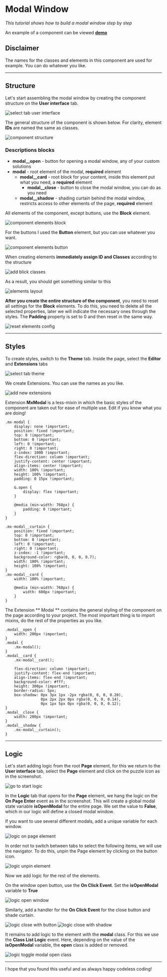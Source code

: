 # Modal Window

_This tutorial shows how to build a modal window step by step_

An example of a component can be viewed **[demo](https://eu.backendlessappcontent.com/8AAA8E74-06F7-48FD-9154-1AA3227BFA24/D8E91033-BD89-40C0-9FD9-126973003E38/files/web/app/index.html?page=Modal)**

## Disclaimer

The names for the classes and elements in this component are used for example. You can do whatever you like.

***

## Structure

Let's start assembling the modal window by creating the component structure on the **User interface** tab.

![select tab user interface](./images/tab_user_interface.png)

The general structure of the component is shown below. For clarity, element **IDs** are named the same as classes.

![component structure](./images/structure.png)

### Descriptions blocks
- **modal__open** - button for opening a modal window, any of your custom solutions
- **modal** - root element of the modal, **required** element
    - **modal__card** - root block for your content, inside this element put what you need, a **required** element
        - **modal__close** - button to close the modal window, you can do as you need
    - **modal__shadow** - shading curtain behind the modal window, restricts access to other elements of the page, **required** element

All elements of the component, except buttons, use the **Block** element.

![component elements block](./images/elements_block.png)

For the buttons I used the **Button** element, but you can use whatever you want.

![component elements button](./images/elements_button.png)

When creating elements **immediately assign ID and Classes** according to the structure

![add blick classes](./images/add_block_classes.png)

As a result, you should get something similar to this

![elements layout](./images/elements_layout.png)

**After you create the entire structure of the component**, you need to reset all settings for the **Block** elements. To do this, you need to delete all the selected properties, later we will indicate the necessary ones through the styles. The **Padding** property is set to 0 and then reset in the same way.

![reset elements config](./images/reset_config.png)

***

## Styles

To create styles, switch to the **Theme** tab. Inside the page, select the **Editor** and **Extensions** tabs

![select tab theme](./images/tab_theme.png)

We create Extensions. You can use the names as you like.

![add new extensions](./images/new_extensions.png)

Extension **MxModal** is a less-mixin in which the basic styles of the component are taken out for ease of multiple use. Edit if you know what you are doing!

```less
.mx-modal {
    display: none !important;
    position: fixed !important;
    top: 0 !important;
    bottom: 0 !important;
    left: 0 !important;
    right: 0 !important;
    z-index: 1000 !important;
    flex-direction: column !important;
    justify-content: center !important;
    align-items: center !important;
    width: 100% !important;
    height: 100% !important;
    padding: 0 15px !important;

    &.open {
        display: flex !important;
    }

    @media (min-width: 768px) {
        padding: 0 !important;
    }
}

.mx-modal__curtain {
    position: fixed !important;
    top: 0 !important;
    bottom: 0 !important;
    left: 0 !important;
    right: 0 !important;
    z-index: -1 !important;
    background-color: rgba(0, 0, 0, 0.7);
    width: 100% !important;
    height: 100% !important;
}
.mx-modal__card {
    width: 100% !important;

    @media (min-width: 768px) {
        width: 600px !important;
    }
}
```

The Extension ** Modal ** contains the general styling of the component on the page according to your project. The most important thing is to import mixins, do the rest of the properties as you like.

```less
.modal__open {
    width: 200px !important;
}
.modal {
    .mx-modal();
}
.modal__card {
    .mx-modal__card();

    flex-direction: column !important;
    justify-content: flex-end !important;
    align-items: flex-end !important;
    background-color: #fff;
    height: 300px !important;
    border-radius: 5px;
    box-shadow: 0px 3px 1px -2px rgba(0, 0, 0, 0.20), 
                0px 2px 2px 0px rgba(0, 0, 0, 0.14), 
                0px 1px 5px 0px rgba(0, 0, 0, 0.12);
}
.modal__close {
    width: 200px !important;
}
.modal__shadow {
    .mx-modal__curtain();
}
```
***

## Logic

Let's start adding logic from the root **Page** element, for this we return to the **User interface** tab, select the **Page** element and click on the puzzle icon as in the screenshot.

![go to start logic](./images/go_logic.png)

In the **Logic** tab that opens for the **Page** element, we hang the logic on the **On Page Enter** event as in the screenshot. This will create a global modal state variable **isOpenModal** for the entire page. We set the value to **False**, which in our logic will define a closed modal window.

If you want to use several different modals, add a unique variable for each window.

![logic on page element](./images/logic_page.png)

In order not to switch between tabs to select the following items, we will use the navigator. To do this, unpin the Page element by clicking on the button icon.

![logic unpin element](./images/logic_unpin.png)

Now we add logic for the rest of the elements.

On the window open button, use the **On Click Event**. Set the **isOpenModal** variable to **True**

![logic open window](./images/logic_open.png)

Similarly, add a handler for the **On Click Event** for the close button and shade curtain.

![logic close with button](./images/logic_close_button.png)
![logic close with shadow](./images/logic_close_shadow.png)

It remains to add logic to the element with the **modal** class. For this we use the **Class List Logic** event. Here, depending on the value of the **isOpenModal** variable, the **open** class is added or removed.

![logic toggle modal open class](./images/logic_toggle_modal_class.png)
***

I hope that you found this useful and as always happy codeless coding!

